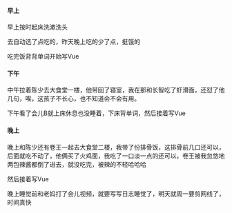 #### 早上

早上按时起床洗漱洗头

去自动选了点吃的，昨天晚上吃的少了点，挺饿的

吃完饭背背单词开始写Vue

#### 下午

中午拉着陈少去大食堂一楼，他带回了寝室，我在那和长智吃了虾滑面，还怼了他几句，唉，这孩子不长心，也不知道会不会有用。

下午看了会儿B就上床休息也没睡着，下床背单词，然后接着写Vue

#### 晚上

晚上和陈少还有卷王一起去大食堂二楼，我带了份排骨饭，这排骨前几口还可以，后面就吃不动了，他俩买了火鸡面，我吃了一口淡一点的还可以，卷王被我忽悠地两包辣酱都倒了进去，就没吃完，被辣的不轻哈哈哈

然后接着写Vue

晚上睡觉前和老妈打了会儿视频，就要写写日志睡觉了，明天就周一要剪网线了，时间真快